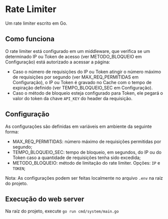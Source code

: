 # Rate Limiter

Um rate limiter escrito em Go.

## Como funciona

O rate limiter está configurado em um middleware, que verifica se um determinado IP ou Token de acesso (ver METODO_BLOQUEIO em Configuração) está autorizado a acessar a página:

- Caso o número de requisições do IP ou Token atingir o número máximo de requisições por segundo (ver MAX_REQ_PERMITIDAS em Configuração), o IP ou Token é gravado no Cache com o tempo de expiração definido (ver TEMPO_BLOQUEIO_SEC em Configuração).
- Caso o método de bloqueio esteja configurado para Token, ele pegará o valor do token da chave `API_KEY` do header da requisição.

## Configuração

As configurações são definidas em variáveis em ambiente da seguinte forma:

- MAX_REQ_PERMITIDAS: número máximo de requisições permitidas por segundo;
- TEMPO_BLOQUEIO_SEC: tempo de bloqueio, em segundos, do IP ou do Token caso a quantidade de requisições tenha sido excedida;
- METODO_BLOQUEIO: método de limitação do rate limiter. Opções: `IP` e `TOKEN`;

Nota: As configurações podem ser feitas localmente no arquivo `.env` na raíz do projeto.

## Execução do web server
Na raíz do projeto, execute `go run cmd/system/main.go`